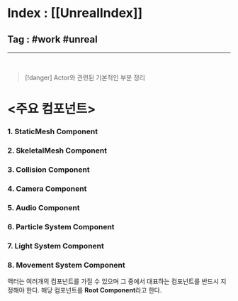 # Index : [[UnrealIndex]]
## Tag : #work #unreal
---
   
> [!danger] Actor와 관련된 기본적인 부분 정리
   
# <주요 컴포넌트>
### 1. StaticMesh Component
### 2. SkeletalMesh Component
### 3. Collision Component
### 4. Camera Component
### 5. Audio Component
### 6. Particle System Component
### 7. Light System Component
### 8. Movement System Component

액터는 여러개의 컴포넌트를 가질 수 있으며 그 중에서 대표하는 컴포넌트를 반드시 지정해야 한다. 해당 컴포넌트를 **Root Component**라고 한다.

